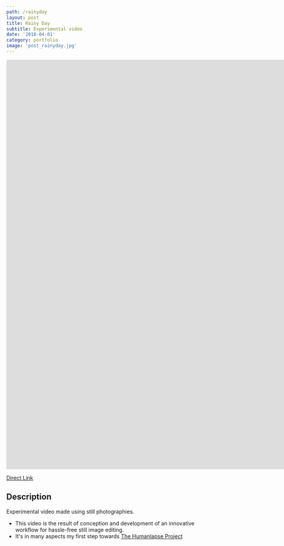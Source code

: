 ```yaml
---
path: /rainyday
layout: post
title: Rainy Day
subtitle: Experimental video
date: '2018-04-01'
category: portfolio
image: 'post_rainyday.jpg'
---
```


<iframe src="https://player.vimeo.com/video/263371046" frameBorder={0} allowFullScreen width="1920" height="1080"></iframe>

[Direct Link](https://vimeo.com/263371046)

## Description

Experimental video made using still photographies.

- This video is the result of conception and development of an innovative workflow for hassle-free still image editing.
- It's in many aspects my first step towards [The Humanlapse Project](/humanlapseProject#content)

